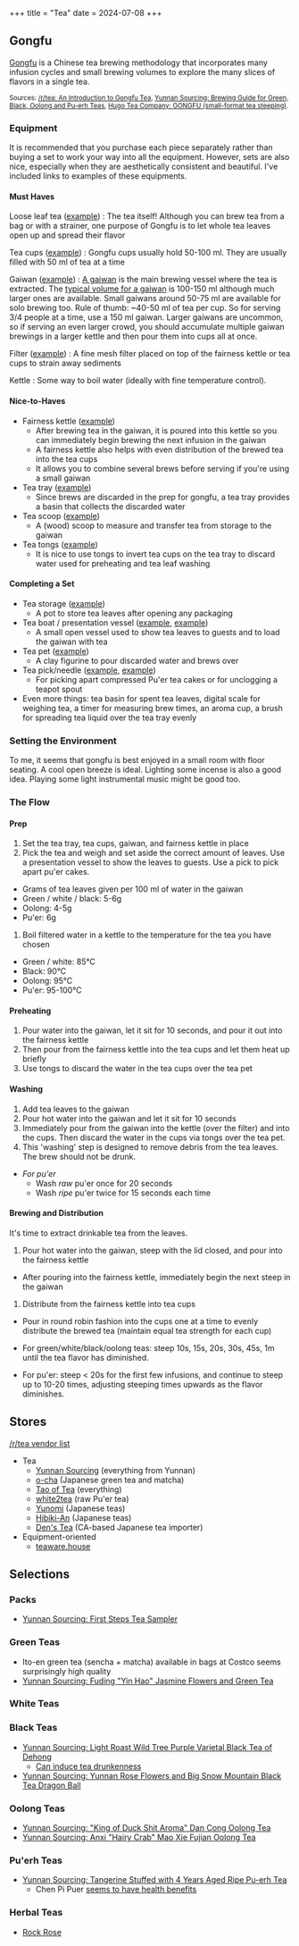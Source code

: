 +++
title = "Tea"
date = 2024-07-08
+++

## Gongfu

[Gongfu](https://en.wikipedia.org/wiki/Gongfu_tea) is a Chinese tea brewing methodology that incorporates many infusion cycles and small brewing volumes to explore the many slices of flavors in a single tea.

<small>
Sources:
  <a href="https://www.reddit.com/r/tea/comments/5yj6mt/an_introduction_to_gongfu_tea/">/r/tea: An Introduction to Gongfu Tea</a>,
  <a href="https://yunnansourcing.com/pages/brewing-guide-for-green-black-oolong-and-pu-erh-teas)">Yunnan Sourcing: Brewing Guide for Green, Black, Oolong and Pu-erh Teas</a>,
  <a href="https://www.hugotea.com/blogs/making-tea/gongfu">Hugo Tea Company: GONGFU (small-format tea steeping)</a>.
</small>

### Equipment

It is recommended that you purchase each piece separately rather than buying a set to work your way into all the equipment.
However, sets are also nice, especially when they are aesthetically consistent and beautiful.
I've included links to examples of these equipments.

#### Must Haves

Loose leaf tea ([example](https://yunnansourcing.us/collections/curated-tea-samplers/products/starter-pack))
: The tea itself! Although you can brew tea from a bag or with a strainer, one purpose of Gongfu is to let whole tea leaves open up and spread their flavor

Tea cups ([example](https://yunnansourcing.us/collections/cups/products/desert-and-sky-glazed-ceramic-gaiwan-and-cups?variant=35434050846879))
: Gongfu cups usually hold 50-100 ml. They are usually filled with 50 ml of tea at a time

Gaiwan ([example](https://yunnansourcing.us/collections/gaiwans/products/bamboo-motif-jingdezhen-porcelain-gaiwan))
: [A gaiwan](https://en.wikipedia.org/wiki/Gaiwan) is the main brewing vessel where the tea is extracted.
The [typical volume for a gaiwan](https://www.reddit.com/r/GongFuTea/comments/18z09qt/best_size_for_gaiwan/) is 100-150 ml although much larger ones are available.
Small gaiwans around 50-75 ml are available for solo brewing too.
Rule of thumb: ~40-50 ml of tea per cup. So for serving 3/4 people at a time, use a 150 ml gaiwan. Larger gaiwans are uncommon, so if serving an even larger crowd, you should accumulate multiple gaiwan brewings in a larger kettle and then pour them into cups all at once.

Filter ([example](https://teaware.house/collections/tools-and-tea-accessories/products/copy-of-buy-it-for-life-stainless-steel-tea-filter-large))
: A fine mesh filter placed on top of the fairness kettle or tea cups to strain away sediments

Kettle
: Some way to boil water (ideally with fine temperature control).

#### Nice-to-Haves

- Fairness kettle ([example](https://yunnansourcing.us/collections/cha-hai/products/wood-fired-kiln-cu-tao-clay-cha-hai))
  - After brewing tea in the gaiwan, it is poured into this kettle so you can immediately begin brewing the next infusion in the gaiwan
  - A fairness kettle also helps with even distribution of the brewed tea into the tea cups
  - It allows you to combine several brews before serving if you're using a small gaiwan
- Tea tray ([example](https://teaware.house/collections/tools-and-tea-accessories/products/black-cover-bamboo-tea-tray))
  - Since brews are discarded in the prep for gongfu, a tea tray provides a basin that collects the discarded water
- Tea scoop ([example](https://yunnansourcing.com/collections/tongs/products/narra-wood-lotus-flower-harwood-cha-dao-set-for-gong-fu-tea))
  - A (wood) scoop to measure and transfer tea from storage to the gaiwan
- Tea tongs ([example](https://teaware.house/collections/tools-and-tea-accessories/products/bamboo-sliver-tea-tongs))
  - It is nice to use tongs to invert tea cups on the tea tray to discard water used for preheating and tea leaf washing

#### Completing a Set

- Tea storage ([example](https://teaware.house/collections/tools-and-tea-accessories/products/red-jun-yao-porcelain-tea-jar))
  - A pot to store tea leaves after opening any packaging
- Tea boat / presentation vessel ([example](https://teaware.house/collections/tools-and-tea-accessories/products/celadon-cherry-blossom-tea-boat-1), [example](https://yunnansourcing.us/collections/cha-he-presentation-vessels/products/white-porcelain-classic-cha-he-presentation-vessel))
  - A small open vessel used to show tea leaves to guests and to load the gaiwan with tea
- Tea pet ([example](https://yunnansourcing.com/collections/tea-mascots/products/yixing-purple-clay-ox-tea-mascot))
  - A clay figurine to pour discarded water and brews over
- Tea pick/needle ([example](https://teaware.house/collections/tools-and-tea-accessories/products/cigarillo-tea-needle-light-wood), [example](https://yunnansourcing.us/collections/picks-and-pryers-for-taking-apart-pu-erh-cakes/products/sandalwood-pick-for-prying-apart-pu-erh-tea-cakes))
  - For picking apart compressed Pu'er tea cakes or for unclogging a teapot spout
- Even more things: tea basin for spent tea leaves, digital scale for weighing tea, a timer for measuring brew times, an aroma cup, a brush for spreading tea liquid over the tea tray evenly

### Setting the Environment

To me, it seems that gongfu is best enjoyed in a small room with floor seating.
A cool open breeze is ideal.
Lighting some incense is also a good idea.
Playing some light instrumental music might be good too.

### The Flow

#### Prep

1. Set the tea tray, tea cups, gaiwan, and fairness kettle in place
1. Pick the tea and weigh and set aside the correct amount of leaves. Use a presentation vessel to show the leaves to guests. Use a pick to pick apart pu'er cakes.
  - Grams of tea leaves given per 100 ml of water in the gaiwan
  - Green / white / black: 5-6g
  - Oolong: 4-5g
  - Pu'er: 6g
1. Boil filtered water in a kettle to the temperature for the tea you have chosen
  - Green / white: 85°C
  - Black: 90°C
  - Oolong: 95°C
  - Pu'er: 95-100°C

#### Preheating

1. Pour water into the gaiwan, let it sit for 10 seconds, and pour it out into the fairness kettle
1. Then pour from the fairness kettle into the tea cups and let them heat up briefly
1. Use tongs to discard the water in the tea cups over the tea pet

#### Washing

1. Add tea leaves to the gaiwan
1. Pour hot water into the gaiwan and let it sit for 10 seconds
1. Immediately pour from the gaiwan into the kettle (over the filter) and into the cups. Then discard the water in the cups via tongs over the tea pet.
1. This 'washing' step is designed to remove debris from the tea leaves. The brew should not be drunk.

- *For pu'er*
  - Wash *raw* pu'er once for 20 seconds
  - Wash *ripe* pu'er twice for 15 seconds each time

#### Brewing and Distribution

It's time to extract drinkable tea from the leaves.

1. Pour hot water into the gaiwan, steep with the lid closed, and pour into the fairness kettle
  - After pouring into the fairness kettle, immediately begin the next steep in the gaiwan
1. Distribute from the fairness kettle into tea cups
  - Pour in round robin fashion into the cups one at a time to evenly distribute the brewed tea (maintain equal tea strength for each cup)

- For green/white/black/oolong teas: steep 10s, 15s, 20s, 30s, 45s, 1m until the tea flavor has diminished.
- For pu'er: steep < 20s for the first few infusions, and continue to steep up to 10-20 times, adjusting steeping times upwards as the flavor diminishes.

## Stores

[/r/tea vendor list](https://www.reddit.com/r/tea/wiki/vendors/page_01/)

- Tea
  - [Yunnan Sourcing](https://yunnansourcing.com/) (everything from Yunnan)
  - [o-cha](https://www.o-cha.com/) (Japanese green tea and matcha)
  - [Tao of Tea](https://taooftea.com/) (everything)
  - [white2tea](https://white2tea.com/) (raw Pu'er tea)
  - [Yunomi](https://yunomi.life/) (Japanese teas)
  - [Hibiki-An](https://www.hibiki-an.com/) (Japanese teas)
  - [Den's Tea](https://denstea.com/) (CA-based Japanese tea importer)
- Equipment-oriented
  - [teaware.house](https://teaware.house/)

## Selections

### Packs

- [Yunnan Sourcing: First Steps Tea Sampler](https://yunnansourcing.us/collections/curated-tea-samplers/products/starter-pack)

### Green Teas

- Ito-en green tea (sencha + matcha) available in bags at Costco seems surprisingly high quality
- [Yunnan Sourcing: Fuding "Yin Hao" Jasmine Flowers and Green Tea](https://yunnansourcing.us/products/fuding-yin-hao-jasmine-flowers-and-green-tea?_pos=1&_sid=65d47044e&_ss=r)

### White Teas

### Black Teas

- [Yunnan Sourcing: Light Roast Wild Tree Purple Varietal Black Tea of Dehong](https://yunnansourcing.com/products/light-roast-wild-tree-purple-varietal-black-tea-of-dehong?variant=43915912904903)
  - [Can induce tea drunkenness](https://www.reddit.com/r/tea/comments/1blskol/stuff_got_me_messed_up/)
- [Yunnan Sourcing: Yunnan Rose Flowers and Big Snow Mountain Black Tea Dragon Ball](https://yunnansourcing.com/products/yunnan-rose-flowers-and-big-snow-mountain-black-tea-dragon-ball?variant=53229211925)

### Oolong Teas

- [Yunnan Sourcing: "King of Duck Shit Aroma" Dan Cong Oolong Tea](https://yunnansourcing.com/products/king-of-duck-shit-aroma-dan-cong-oolong-tea?variant=44148455473351)
- [Yunnan Sourcing: Anxi "Hairy Crab" Mao Xie Fujian Oolong Tea](https://yunnansourcing.com/products/anxi-hairy-crab-mao-xie-fujian-oolong-tea?variant=43202628321479)

### Pu'erh Teas

- [Yunnan Sourcing: Tangerine Stuffed with 4 Years Aged Ripe Pu-erh Tea](https://yunnansourcing.com/products/tangerine-stuffed-with-4-years-aged-ripe-pu-erh-tea?variant=35648765574)
  - Chen Pi Puer [seems to have health benefits](https://twitter.com/JulianaLung/status/1761498269900021812)

### Herbal Teas

- [Rock Rose](https://www.biokoma.com/products/cistus-rock-rose-cistus-incanus-dried-leaves-40-bags-2oz)
